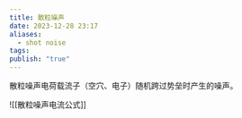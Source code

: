 ```yaml
---
title: 散粒噪声
date: 2023-12-28 23:17
aliases:
  - shot noise
tags: 
publish: "true"
---
```

散粒噪声电荷载流子（空穴、电子）随机跨过势垒时产生的噪声。

![[散粒噪声电流公式]]

